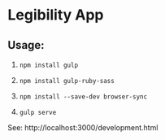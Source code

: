 # Legibility App

## Usage:

1. ```npm install gulp```

2. ```npm install gulp-ruby-sass```

3. ```npm install --save-dev browser-sync```

4. ```gulp serve```

See: http://localhost:3000/development.html
